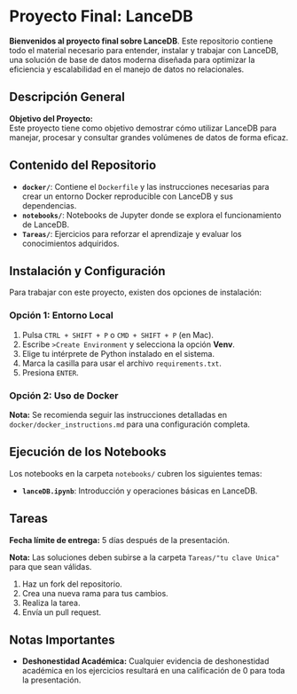 # Proyecto Final: LanceDB

**Bienvenidos al proyecto final sobre LanceDB**. Este repositorio contiene todo el material necesario para entender, instalar y trabajar con LanceDB, una solución de base de datos moderna diseñada para optimizar la eficiencia y escalabilidad en el manejo de datos no relacionales.

## Descripción General

**Objetivo del Proyecto:**  
Este proyecto tiene como objetivo demostrar cómo utilizar LanceDB para manejar, procesar y consultar grandes volúmenes de datos de forma eficaz.


## Contenido del Repositorio

- **`docker/`**: Contiene el `Dockerfile` y las instrucciones necesarias para crear un entorno Docker reproducible con LanceDB y sus dependencias.
- **`notebooks/`**: Notebooks de Jupyter donde se explora el funcionamiento de LanceDB.
- **`Tareas/`**: Ejercicios para reforzar el aprendizaje y evaluar los conocimientos adquiridos.

## Instalación y Configuración

Para trabajar con este proyecto, existen dos opciones de instalación: 

### Opción 1: Entorno Local 
   1. Pulsa `CTRL + SHIFT + P` o `CMD + SHIFT + P` (en Mac).  
   2. Escribe `>Create Environment` y selecciona la opción **Venv**.  
   3. Elige tu intérprete de Python instalado en el sistema.  
   4. Marca la casilla para usar el archivo `requirements.txt`.  
   5. Presiona `ENTER`.  

### Opción 2: Uso de Docker

**Nota:** Se recomienda seguir las instrucciones detalladas en `docker/docker_instructions.md` para una configuración completa.

## Ejecución de los Notebooks

Los notebooks en la carpeta `notebooks/` cubren los siguientes temas:

- **`lanceDB.ipynb`**: Introducción y operaciones básicas en LanceDB.

## Tareas

**Fecha límite de entrega:** 5 días después de la presentación.  

**Nota:** Las soluciones deben subirse a la carpeta `Tareas/"tu clave Unica"` para que sean válidas.

1. Haz un fork del repositorio.
2. Crea una nueva rama para tus cambios.
3. Realiza la tarea.
4. Envía un pull request.

## Notas Importantes
- **Deshonestidad Académica:** Cualquier evidencia de deshonestidad académica en los ejercicios resultará en una calificación de 0 para toda la presentación.

